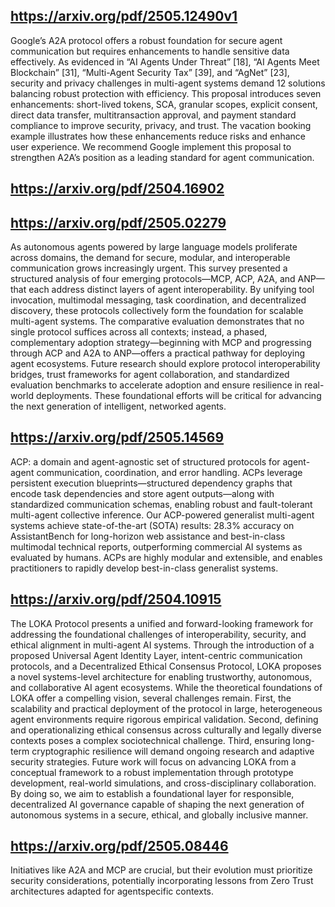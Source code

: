 ## https://arxiv.org/pdf/2505.12490v1

Google’s A2A protocol offers a robust foundation for secure agent communication but
requires enhancements to handle sensitive data effectively. As evidenced in “AI Agents
Under Threat” [18], “AI Agents Meet Blockchain” [31], “Multi-Agent Security Tax”
[39], and “AgNet” [23], security and privacy challenges in multi-agent systems demand
12
solutions balancing robust protection with efficiency. This proposal introduces seven
enhancements: short-lived tokens, SCA, granular scopes, explicit consent, direct data
transfer, multitransaction approval, and payment standard compliance to improve security, privacy, and trust. 
The vacation booking example illustrates how these enhancements reduce risks and enhance user experience. We recommend Google implement this
proposal to strengthen A2A’s position as a leading standard for agent communication.


## https://arxiv.org/pdf/2504.16902




## https://arxiv.org/pdf/2505.02279
As autonomous agents powered by large language models proliferate across domains, the demand for secure, modular, and interoperable communication grows increasingly urgent.
This survey presented a structured analysis of four emerging protocols—MCP, ACP, A2A, and ANP—that each address distinct layers of agent interoperability. 
By unifying tool invocation, multimodal messaging, task coordination, and decentralized discovery, these protocols collectively form the foundation for scalable multi-agent systems. 
The comparative evaluation demonstrates that no single protocol suffices across all contexts; instead, a phased, complementary adoption strategy—beginning with MCP and progressing through ACP and A2A to ANP—offers a practical pathway for deploying agent ecosystems. 
Future research should explore protocol interoperability bridges, trust frameworks for agent collaboration, and standardized evaluation benchmarks to accelerate adoption and ensure resilience in real-world deployments. 
These foundational efforts will be critical for advancing the next generation of intelligent, networked agents.

## https://arxiv.org/pdf/2505.14569
ACP: a domain and agent-agnostic set of structured protocols for agent-agent communication, coordination, and error handling.
ACPs leverage persistent execution blueprints—structured dependency
graphs that encode task dependencies and store agent outputs—along with
standardized communication schemas, enabling robust and fault-tolerant
multi-agent collective inference. Our ACP-powered generalist multi-agent
systems achieve state-of-the-art (SOTA) results: 28.3% accuracy on AssistantBench for long-horizon web assistance and best-in-class multimodal
technical reports, outperforming commercial AI systems as evaluated by
humans. ACPs are highly modular and extensible, and enables practitioners to rapidly develop best-in-class generalist systems.

## https://arxiv.org/pdf/2504.10915
The LOKA Protocol presents a unified and forward-looking framework for addressing the foundational
challenges of interoperability, security, and ethical
alignment in multi-agent AI systems. Through the introduction of a proposed Universal Agent Identity Layer,
intent-centric communication protocols, and a Decentralized Ethical Consensus Protocol, LOKA proposes
a novel systems-level architecture for enabling trustworthy, autonomous, and collaborative AI agent ecosystems. While
the theoretical foundations of LOKA offer a compelling vision, several challenges remain. First, the scalability and
practical deployment of the protocol in large, heterogeneous agent environments require rigorous
empirical validation. Second, defining and operationalizing ethical consensus across culturally and legally diverse
contexts poses a complex sociotechnical challenge. Third, ensuring long-term cryptographic resilience will demand ongoing research and adaptive security strategies. Future
work will focus on advancing LOKA from a conceptual framework to a robust implementation through prototype
development, real-world simulations, and cross-disciplinary collaboration. By doing so, we aim to establish a foundational layer for responsible, decentralized AI governance capable of shaping the next generation of
autonomous systems in a secure, ethical, and globally inclusive manner.

## https://arxiv.org/pdf/2505.08446
Initiatives like A2A and MCP are crucial, but their evolution must prioritize security considerations, potentially incorporating
lessons from Zero Trust architectures adapted for agentspecific contexts.
